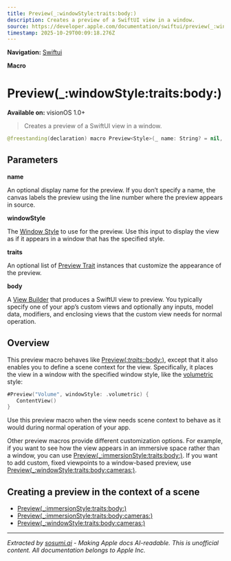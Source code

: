 ```yaml
---
title: Preview(_:windowStyle:traits:body:)
description: Creates a preview of a SwiftUI view in a window.
source: https://developer.apple.com/documentation/swiftui/preview(_:windowstyle:traits:body:)
timestamp: 2025-10-29T00:09:18.276Z
---
```


**Navigation:** [Swiftui](/documentation/swiftui)

**Macro**

# Preview(_:windowStyle:traits:body:)

**Available on:** visionOS 1.0+

> Creates a preview of a SwiftUI view in a window.

```swift
@freestanding(declaration) macro Preview<Style>(_ name: String? = nil, windowStyle: Style, traits: PreviewTrait<Preview.ViewTraits>..., @ViewBuilder body: @escaping @MainActor () -> any View) where Style : WindowStyle
```

## Parameters

**name**

An optional display name for the preview. If you don’t specify a name, the canvas labels the preview using the line number where the preview appears in source.



**windowStyle**

The [Window Style](/documentation/swiftui/windowstyle) to use for the preview. Use this input to display the view as if it appears in a window that has the specified style.



**traits**

An optional list of [Preview Trait](/documentation/DeveloperToolsSupport/PreviewTrait) instances that customize the appearance of the preview.



**body**

A [View Builder](/documentation/swiftui/viewbuilder) that produces a SwiftUI view to preview. You typically specify one of your app’s custom views and optionally any inputs, model data, modifiers, and enclosing views that the custom view needs for normal operation.



## Overview

This preview macro behaves like [Preview(_:traits:_:body:)](/documentation/swiftui/preview(_:traits:_:body:)), except that it also enables you to define a scene context for the view. Specifically, it places the view in a window with the specified window style, like the [volumetric](/documentation/swiftui/windowstyle/volumetric) style:

```swift
#Preview("Volume", windowStyle: .volumetric) {
   ContentView()
}
```

Use this preview macro when the view needs scene context to behave as it would during normal operation of your app.

Other preview macros provide different customization options. For example, if you want to see how the view appears in an immersive space rather than a window, you can use [Preview(_:immersionStyle:traits:body:)](/documentation/swiftui/preview(_:immersionstyle:traits:body:)). If you want to add custom, fixed viewpoints to a window-based preview, use [Preview(_:windowStyle:traits:body:cameras:)](/documentation/swiftui/preview(_:windowstyle:traits:body:cameras:)).

## Creating a preview in the context of a scene

- [Preview(_:immersionStyle:traits:body:)](/documentation/swiftui/preview(_:immersionstyle:traits:body:))
- [Preview(_:immersionStyle:traits:body:cameras:)](/documentation/swiftui/preview(_:immersionstyle:traits:body:cameras:))
- [Preview(_:windowStyle:traits:body:cameras:)](/documentation/swiftui/preview(_:windowstyle:traits:body:cameras:))

---

*Extracted by [sosumi.ai](https://sosumi.ai) - Making Apple docs AI-readable.*
*This is unofficial content. All documentation belongs to Apple Inc.*
